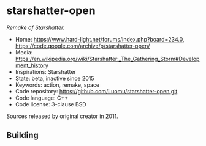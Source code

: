 # starshatter-open

_Remake of Starshatter._

- Home: https://www.hard-light.net/forums/index.php?board=234.0, https://code.google.com/archive/p/starshatter-open/
- Media: https://en.wikipedia.org/wiki/Starshatter:_The_Gathering_Storm#Development_history
- Inspirations: Starshatter
- State: beta, inactive since 2015
- Keywords: action, remake, space
- Code repository: https://github.com/Luomu/starshatter-open.git
- Code language: C++
- Code license: 3-clause BSD

Sources released by original creator in 2011.

## Building
